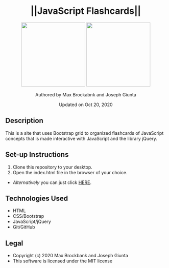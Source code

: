 <h1 align="center">||JavaScript Flashcards||</h1>
<div align="center">
<img src="https://github.com/MaxBrockbank.png" width="200px" height="auto" >
<img src="https://github.com/GiuntaJC.png" width="200px" height="auto">
</div>
<p align="center">Authored by Max Brockabnk and Joseph Giunta</p>
<p align="center">Updated on Oct 20, 2020</p>

## Description
This is a site that uses Bootstrap grid to organized flashcards of JavaScript concepts that is made interactive with JavaScript and the library jQuery.

## Set-up Instructions
1. Clone this repository to your desktop.
2. Open the index.html file in the browser of your choice.
* <em>Alternatively</em> you can just click <a href="https://maxbrockbank.github.io/flashcard-site/">HERE</a>.
## Technologies Used
* HTML
* CSS/Bootstrap
* JavaScript/jQuery
* Git/GitHub

## Legal
* Copyright (c) 2020 Max Brockbank and Joseph Giunta
* This software is licensed under the MIT license